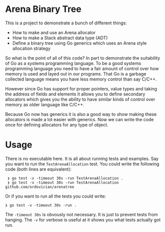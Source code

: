 # Arena Binary Tree

This is a project to demonstrate a bunch of different things:

- How to make and use an Arena allocator
- How to make a Stack abstract data type (ADT)
- Define a binary tree using Go generics which uses an Arena style allocation strategy

So what is the point of all of this code? In part to demonstrate the suitability of Go as a systems programming language. To be a good systems programming language you need to have a fair amount of control over how memory is used and layed out in our programs. That Go is a garbage collected language means you have less memory control than say C/C++.

However since Go has support for proper pointers, value types and taking the address of fields and elements it allows you to define secondary allocators which gives you the ability to have similar kinds of control over memory as older language like C/C++.

Because Go now has generics it is also a good way to show making these allocators is made a lot easier with generics. Now we can write the code once for defining allocators for any type of object.

# Usage

There is no executable here. It is all about running tests and examples. Say you want to run the `TestArenaAllocation` test. You could write the following code (both lines are equivalent):

     ❯ go test -v -timeout 30s -run TestArenaAllocation .
     ❯ go test -v -timeout 30s -run TestArenaAllocation github.com/ordovician/arenatree
     
Or if you want to run all the tests you could write:

    ❯ go test -v -timeout 30s -run .
    
The `-timeout 30s` is obvously not necessary. It is just to prevent tests from hanging. The `-v` for verbose is useful at it shows you what tests actually got run.